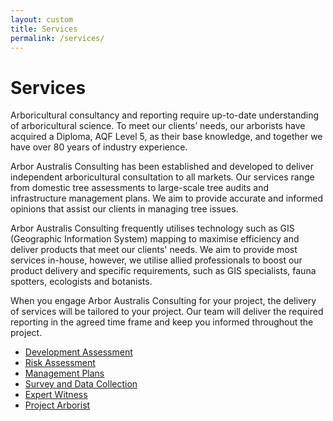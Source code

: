 ```yaml
---
layout: custom
title: Services
permalink: /services/
---
```


# Services

Arboricultural consultancy and reporting require up-to-date understanding of arboricultural science. To meet our clients’ needs, our arborists have acquired a Diploma, AQF Level 5, as their base knowledge, and together we have over 80 years of industry experience.

Arbor Australis Consulting has been established and developed to deliver independent arboricultural consultation to all markets. Our services range from domestic tree assessments to large-scale tree audits and infrastructure management plans. We aim to provide accurate and informed opinions that assist our clients in managing tree issues. 

Arbor Australis Consulting frequently utilises technology such as GIS (Geographic Information System) mapping to maximise efficiency and deliver products that meet our clients' needs. We aim to provide most services in-house, however, we utilise allied professionals to boost our product delivery and specific requirements, such as GIS specialists, fauna spotters, ecologists and botanists. 

When you engage Arbor Australis Consulting for your project, the delivery of services will be tailored to your project. Our team will deliver the required reporting in the agreed time frame and keep you informed throughout the project.

- [Development Assessment](/services/development-assessment.html)
- [Risk Assessment](/services/risk-assessment.html)
- [Management Plans](/services/management-plans) 
- [Survey and Data Collection](/services/survey-and-data-collection) 
- [Expert Witness](/services/expert-witness) 
- [Project Arborist](services/project-arborist)

